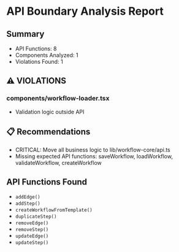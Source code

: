 # API Boundary Analysis Report

## Summary
- API Functions: 8
- Components Analyzed: 1
- Violations Found: 1

## ⚠️ VIOLATIONS

### components/workflow-loader.tsx
- Validation logic outside API

## 📋 Recommendations

- CRITICAL: Move all business logic to lib/workflow-core/api.ts
- Missing expected API functions: saveWorkflow, loadWorkflow, validateWorkflow, createWorkflow

## API Functions Found

- `addEdge()`
- `addStep()`
- `createWorkflowFromTemplate()`
- `duplicateStep()`
- `removeEdge()`
- `removeStep()`
- `updateEdge()`
- `updateStep()`

